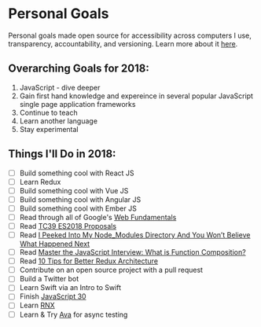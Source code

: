 # Personal Goals

Personal goals made open source for accessibility across computers I use, transparency,
accountability, and versioning. Learn more about it [here](http://una.im/personal-goals-guide).

## Overarching Goals for 2018:
1. JavaScript - dive deeper
2. Gain first hand knowledge and expereince in several popular JavaScript single page application frameworks
3. Continue to teach
4. Learn another language
5. Stay experimental

## Things I'll Do in 2018:

- [ ] Build something cool with React JS
- [ ] Learn Redux
- [ ] Build something cool with Vue JS
- [ ] Build something cool with Angular JS
- [ ] Build something cool with Ember JS
- [ ] Read through all of Google's [Web Fundamentals](https://developers.google.com/web/fundamentals/)
- [ ] Read [TC39 ES2018 Proposals](https://github.com/tc39/proposals)
- [ ] Read [I Peeked Into My Node_Modules Directory And You Won’t Believe What Happened Next](https://medium.com/friendship-dot-js/i-peeked-into-my-node-modules-directory-and-you-wont-believe-what-happened-next-b89f63d21558)
- [ ] Read [Master the JavaScript Interview: What is Function Composition?](https://medium.com/javascript-scene/master-the-javascript-interview-what-is-function-composition-20dfb109a1a0)
- [ ] Read [10 Tips for Better Redux Architecture](https://medium.com/javascript-scene/10-tips-for-better-redux-architecture-69250425af44)
- [ ] Contribute on an open source project with a pull request
- [ ] Build a Twitter bot
- [ ] Learn Swift via an Intro to Swift
- [ ] Finish [JavaScript 30](https://javascript30.com/)
- [ ] Learn [RNX](http://reactivex.io/learnrx/)
- [ ] Learn & Try [Ava](https://github.com/avajs/ava) for async testing
